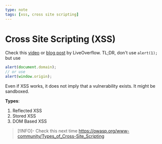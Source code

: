```yaml
---
type: note
tags: [xss, cross site scripting]
---
```


# Cross Site Scripting (XSS)
Check this [video](https://www.youtube.com/watch?v=KHwVjzWei1c) or [blog post](https://liveoverflow.com/do-not-use-alert-1-in-xss/) by LiveOverflow. TL;DR, don't use `alert(1);` but use 
```js
alert(document.domain);
// or use
alert(window.origin);
```
Even if XSS works, it does not imply that a vulnerability exists. It might be sandboxed.

**Types**:
1. Reflected XSS
2. Stored XSS
3. DOM Based XSS

> [!INFO]- Check this next time
> https://owasp.org/www-community/Types_of_Cross-Site_Scripting